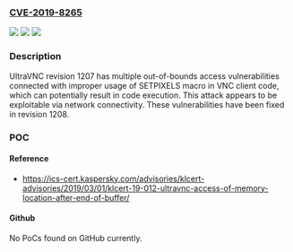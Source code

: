 ### [CVE-2019-8265](https://cve.mitre.org/cgi-bin/cvename.cgi?name=CVE-2019-8265)
![](https://img.shields.io/static/v1?label=Product&message=UltraVNC&color=blue)
![](https://img.shields.io/static/v1?label=Version&message=1.2.2.3%20&color=brightgreen)
![](https://img.shields.io/static/v1?label=Vulnerability&message=CWE-788%3A%20Access%20of%20Memory%20Location%20After%20End%20of%20Buffer&color=brightgreen)

### Description

UltraVNC revision 1207 has multiple out-of-bounds access vulnerabilities connected with improper usage of SETPIXELS macro in VNC client code, which can potentially result in code execution. This attack appears to be exploitable via network connectivity. These vulnerabilities have been fixed in revision 1208.

### POC

#### Reference
- https://ics-cert.kaspersky.com/advisories/klcert-advisories/2019/03/01/klcert-19-012-ultravnc-access-of-memory-location-after-end-of-buffer/

#### Github
No PoCs found on GitHub currently.

